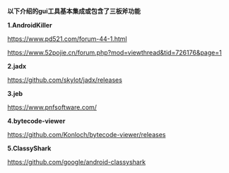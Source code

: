**以下介绍的gui工具基本集成或包含了三板斧功能**
 
**1.AndroidKiller**

https://www.pd521.com/forum-44-1.html

https://www.52pojie.cn/forum.php?mod=viewthread&tid=726176&page=1

**2.jadx** 

https://github.com/skylot/jadx/releases

**3.jeb**

https://www.pnfsoftware.com/

**4.bytecode-viewer**

https://github.com/Konloch/bytecode-viewer/releases

**5.ClassyShark**

https://github.com/google/android-classyshark





